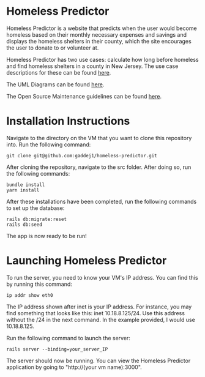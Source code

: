 # Homeless Predictor

Homeless Predictor is a website that predicts when the user would become homeless based on their monthly necessary expenses and savings and displays the homeless shelters in their county, which the site encourages the user to donate to or volunteer at.

Homeless Predictor has two use cases: calculate how long before homeless and find homeless shelters in a county in New Jersey. The use case descriptions for these can be found [here](docs/Use_Case_Descriptions.pdf).

The UML Diagrams can be found [here](docs/UML_Diagrams.pdf).

The Open Source Maintenance guidelines can be found [here](docs/open_source.md).

# Installation Instructions
Navigate to the directory on the VM that you want to clone this repository into. 
Run the following command:

    git clone git@github.com:gaddej1/homeless-predictor.git

After cloning the repository, navigate to the src folder. After doing so, run the following commands:

    bundle install
    yarn install

After these installations have been completed, run the following commands to set up the database:

    rails db:migrate:reset
    rails db:seed

The app is now ready to be run!

# Launching Homeless Predictor
To run the server, you need to know your VM's IP address. You can find this by running this command:

    ip addr show eth0
  
The IP address shown after inet is your IP address. For instance, you may find something that looks like this: inet 10.18.8.125/24. Use this address without the /24 in the next command. In the example provided, I would use 10.18.8.125. 

Run the following command to launch the server:

    rails server --binding=your_server_IP

The server should now be running. You can view the Homeless Predictor application by going to "http://(your vm name):3000".
